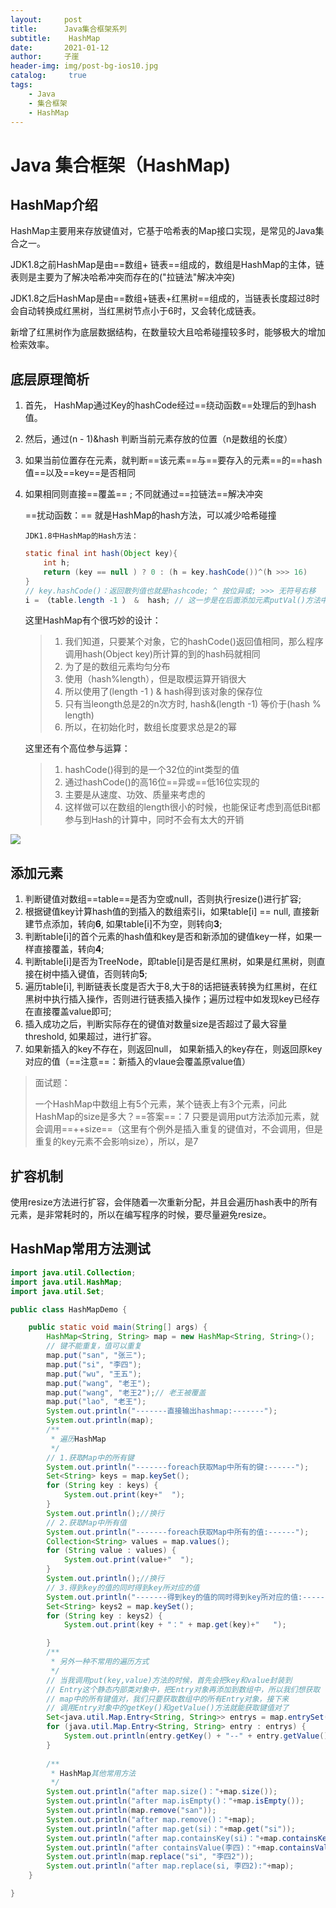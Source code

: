 ```yaml
---
layout:     post
title:      Java集合框架系列
subtitle:    HashMap
date:       2021-01-12
author:     子崖
header-img: img/post-bg-ios10.jpg
catalog: 	 true
tags:
    - Java
    - 集合框架
    - HashMap
---
```


# Java 集合框架（HashMap)

## HashMap介绍

HashMap主要用来存放键值对，它基于哈希表的Map接口实现，是常见的Java集合之一。

JDK1.8之前HashMap是由==数组+ 链表==组成的，数组是HashMap的主体，链表则是主要为了解决哈希冲突而存在的("拉链法"解决冲突)

JDK1.8之后HashMap是由==数组+链表+红黑树==组成的，当链表长度超过8时会自动转换成红黑树，当红黑树节点小于6时，又会转化成链表。

新增了红黑树作为底层数据结构，在数量较大且哈希碰撞较多时，能够极大的增加检索效率。

## 底层原理简析

1. 首先， HashMap通过Key的hashCode经过==绕动函数==处理后的到hash值。

2. 然后，通过(n - 1)&hash 判断当前元素存放的位置（n是数组的长度）

3. 如果当前位置存在元素，就判断==该元素==与==要存入的元素==的==hash值==以及==key==是否相同

4. 如果相同则直接==覆盖== ; 不同就通过==拉链法==解决冲突

   ==扰动函数：== 就是HashMap的hash方法，可以减少哈希碰撞

   `JDK1.8中HashMap的Hash方法：`

   ```java
   static final int hash(Object key){
       int h;
       return (key == null ) ? 0 : (h = key.hashCode())^(h >>> 16)
   }
   // key.hashCode()：返回散列值也就是hashcode; ^ 按位异或; >>> 无符号右移
   i = （table.length -1 ） &  hash; // 这一步是在后面添加元素putVal()方法中进行定位
   ```

   这里HashMap有个很巧妙的设计：

   > 1. 我们知道，只要某个对象，它的hashCode()返回值相同，那么程序调用hash(Object key)所计算的到的hash码就相同
   > 2. 为了是的数组元素均匀分布
   > 3. 使用（hash%length），但是取模运算开销很大
   > 4. 所以使用了(length -1 ) & hash得到该对象的保存位
   > 5. 只有当leongth总是2的n次方时, hash&(length -1) 等价于(hash % length)
   > 6. 所以，在初始化时，数组长度要求总是2的幂

   这里还有个高位参与运算：

   > 1. hashCode()得到的是一个32位的int类型的值
   > 2. 通过hashCode()的高16位==异或==低16位实现的
   > 3. 主要是从速度、功效、质量来考虑的
   > 4. 这样做可以在数组的length很小的时候，也能保证考虑到高低Bit都参与到Hash的计算中，同时不会有太大的开销

![](/home/jianglai/图片/Flink/java-HashMap-hash()中高位运算.png)

## 添加元素

1. 判断键值对数组==table==是否为空或null，否则执行resize()进行扩容;
2. 根据键值key计算hash值的到插入的数组索引i，如果table[i] == null, 直接新建节点添加，转向**6**, 如果table[i]不为空，则转向**3**;
3. 判断table[i]的首个元素的hash值和key是否和新添加的键值key一样，如果一样直接覆盖，转向**4**; 
4. 判断table[i]是否为TreeNode，即table[i]是否是红黑树，如果是红黑树，则直接在树中插入键值，否则转向**5**;
5. 遍历table[i], 判断链表长度是否大于8,大于8的话把链表转换为红黑树，在红黑树中执行插入操作，否则进行链表插入操作；遍历过程中如发现key已经存在直接覆盖value即可;
6. 插入成功之后，判断实际存在的键值对数量size是否超过了最大容量threshold, 如果超过，进行扩容。
7. 如果新插入的key不存在，则返回null， 如果新插入的key存在，则返回原key对应的值（==注意==：新插入的vlaue会覆盖原value值）

> 面试题：
>
> 一个HashMap中数组上有5个元素，某个链表上有3个元素，问此HashMap的size是多大？==答案==：7
> 		只要是调用put方法添加元素，就会调用==++size==（这里有个例外是插入重复的键值对，不会调用，但是重复的key元素不会影响size），所以，是7

## 扩容机制

使用resize方法进行扩容，会伴随着一次重新分配，并且会遍历hash表中的所有元素，是非常耗时的，所以在编写程序的时候，要尽量避免resize。





## HashMap常用方法测试

```java
import java.util.Collection;
import java.util.HashMap;
import java.util.Set;

public class HashMapDemo {

    public static void main(String[] args) {
        HashMap<String, String> map = new HashMap<String, String>();
        // 键不能重复，值可以重复
        map.put("san", "张三");
        map.put("si", "李四");
        map.put("wu", "王五");
        map.put("wang", "老王");
        map.put("wang", "老王2");// 老王被覆盖
        map.put("lao", "老王");
        System.out.println("-------直接输出hashmap:-------");
        System.out.println(map);
        /**
         * 遍历HashMap
         */
        // 1.获取Map中的所有键
        System.out.println("-------foreach获取Map中所有的键:------");
        Set<String> keys = map.keySet();
        for (String key : keys) {
            System.out.print(key+"  ");
        }
        System.out.println();//换行
        // 2.获取Map中所有值
        System.out.println("-------foreach获取Map中所有的值:------");
        Collection<String> values = map.values();
        for (String value : values) {
            System.out.print(value+"  ");
        }
        System.out.println();//换行
        // 3.得到key的值的同时得到key所对应的值
        System.out.println("-------得到key的值的同时得到key所对应的值:-------");
        Set<String> keys2 = map.keySet();
        for (String key : keys2) {
            System.out.print(key + "：" + map.get(key)+"   ");

        }
        /**
         * 另外一种不常用的遍历方式
         */
        // 当我调用put(key,value)方法的时候，首先会把key和value封装到
        // Entry这个静态内部类对象中，把Entry对象再添加到数组中，所以我们想获取
        // map中的所有键值对，我们只要获取数组中的所有Entry对象，接下来
        // 调用Entry对象中的getKey()和getValue()方法就能获取键值对了
        Set<java.util.Map.Entry<String, String>> entrys = map.entrySet();
        for (java.util.Map.Entry<String, String> entry : entrys) {
            System.out.println(entry.getKey() + "--" + entry.getValue());
        }
        
        /**
         * HashMap其他常用方法
         */
        System.out.println("after map.size()："+map.size());
        System.out.println("after map.isEmpty()："+map.isEmpty());
        System.out.println(map.remove("san"));
        System.out.println("after map.remove()："+map);
        System.out.println("after map.get(si)："+map.get("si"));
        System.out.println("after map.containsKey(si)："+map.containsKey("si"));
        System.out.println("after containsValue(李四)："+map.containsValue("李四"));
        System.out.println(map.replace("si", "李四2"));
        System.out.println("after map.replace(si, 李四2):"+map);
    }

}

```

